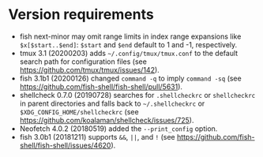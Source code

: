 # Version requirements

- fish next-minor may omit range limits in index range expansions like
  `$x[$start..$end]`: `$start` and `$end` default to 1 and -1,
  respectively.
- tmux 3.1 (20200203) adds `~/.config/tmux/tmux.conf` to the default
  search path for configuration files
  (see https://github.com/tmux/tmux/issues/142).
- fish 3.1b1 (20200126) changed `command -q` to imply `command -sq`
  (see https://github.com/fish-shell/fish-shell/pull/5631).
- shellcheck 0.7.0 (20190728) searches for `.shellcheckrc` or
  `shellcheckrc` in parent directories and falls back to
  `~/.shellcheckrc` or `$XDG_CONFIG_HOME/shellcheckrc`
  (see https://github.com/koalaman/shellcheck/issues/725).
- Neofetch 4.0.2 (20180519) added the `--print_config` option.
- fish 3.0b1 (20181211) supports `&&`, `||`, and `!`
  (see https://github.com/fish-shell/fish-shell/issues/4620).
